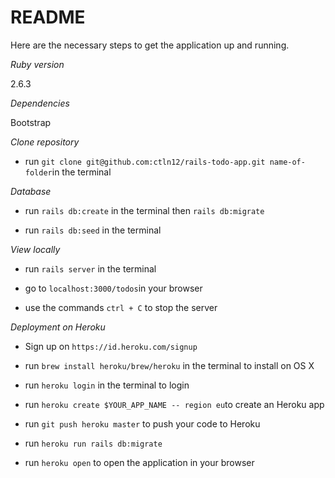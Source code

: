 # README

Here are the necessary steps to get the
application up and running.

*Ruby version*

2.6.3

*Dependencies*

Bootstrap

*Clone repository*

- run `git clone git@github.com:ctln12/rails-todo-app.git name-of-folder`in the terminal

*Database*

- run `rails db:create` in the terminal then `rails db:migrate`

- run `rails db:seed` in the terminal

*View locally*

- run `rails server` in the terminal

- go to `localhost:3000/todos`in your browser

- use the commands `ctrl + C` to stop the server

*Deployment on Heroku*

- Sign up on `https://id.heroku.com/signup`

- run `brew install heroku/brew/heroku` in the terminal to install on OS X

- run `heroku login` in the terminal to login

- run `heroku create $YOUR_APP_NAME -- region eu`to create an Heroku app

- run `git push heroku master` to push your code to Heroku

- run `heroku run rails db:migrate`

- run `heroku open` to open the application in your browser
